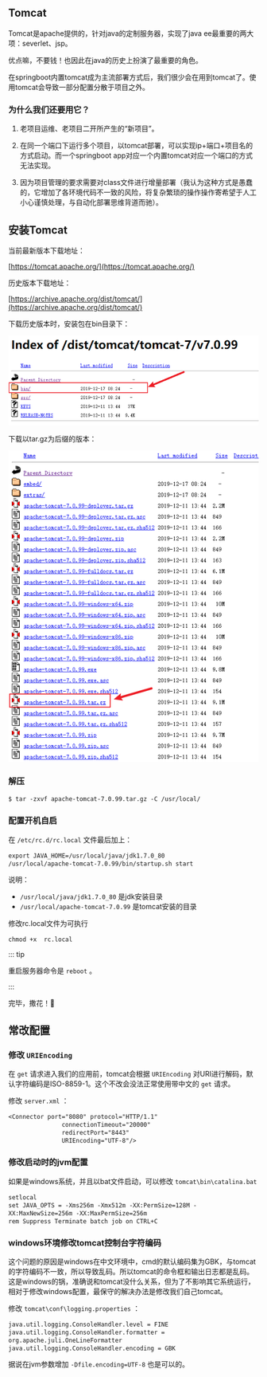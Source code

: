 ## Tomcat

Tomcat是apache提供的，针对java的定制服务器，实现了java ee最重要的两大项：severlet、jsp。

优点嘛，不要钱！也因此在java的历史上扮演了最重要的角色。

在springboot内置tomcat成为主流部署方式后，我们很少会在用到tomcat了。使用tomcat会导致一部分配置分散于项目之外。

### 为什么我们还要用它？

1. 老项目运维、老项目二开所产生的“新项目”。

2. 在同一个端口下运行多个项目，以tomcat部署，可以实现ip+端口+项目名的方式启动。而一个springboot app对应一个内置tomcat对应一个端口的方式无法实现。

3. 因为项目管理的要求需要对class文件进行增量部署（我认为这种方式是愚蠢的，它增加了各环境代码不一致的风险，将复杂繁琐的操作操作寄希望于人工小心谨慎处理，与自动化部署思维背道而驰）。

## 安装Tomcat

当前最新版本下载地址：

[https://tomcat.apache.org/](https://tomcat.apache.org/)

历史版本下载地址：

[https://archive.apache.org/dist/tomcat/](https://archive.apache.org/dist/tomcat/)

下载历史版本时，安装包在bin目录下：

![image-20220304103507370](./tomcat.assets/image-20220304103507370.png)

下载以tar.gz为后缀的版本：

![image-20220304142816042](./tomcat.assets/image-20220304142816042.png)

### 解压

```shell
$ tar -zxvf apache-tomcat-7.0.99.tar.gz -C /usr/local/
```

### 配置开机自启

在 `/etc/rc.d/rc.local` 文件最后加上：

```
export JAVA_HOME=/usr/local/java/jdk1.7.0_80
/usr/local/apache-tomcat-7.0.99/bin/startup.sh start
```

说明：

- `/usr/local/java/jdk1.7.0_80` 是jdk安装目录
- `/usr/local/apache-tomcat-7.0.99` 是tomcat安装的目录

修改rc.local文件为可执行

```shell
chmod +x  rc.local  
```

::: tip

重启服务器命令是 `reboot` 。

:::

完毕，撒花！:tada:

## 常改配置

### 修改 `URIEncoding`

在 `get` 请求进入我们的应用前，tomcat会根据 `URIEncoding` 对URI进行解码，默认字符编码是ISO-8859-1。这个不改会没法正常使用带中文的 `get` 请求。

修改 `server.xml` ：

```xml{4}
<Connector port="8080" protocol="HTTP/1.1"
               connectionTimeout="20000"
               redirectPort="8443"
               URIEncoding="UTF-8"/>
```

### 修改启动时的jvm配置

如果是windows系统，并且以bat文件启动，可以修改 `tomcat\bin\catalina.bat`

```shell{2}
setlocal
set JAVA_OPTS = -Xms256m -Xmx512m -XX:PermSize=128M -XX:MaxNewSize=256m -XX:MaxPermSize=256m
rem Suppress Terminate batch job on CTRL+C
```

### windows环境修改tomcat控制台字符编码

这个问题的原因是windows在中文环境中，cmd的默认编码集为GBK，与tomcat的字符编码不一致，所以导致乱码。所以tomcat的命令框和输出日志都是乱码。这是windows的锅，准确说和tomcat没什么关系，但为了不影响其它系统运行，相对于修改windows配置，最保守的解决办法是修改我们自己tomcat。

修改 `tomcat\conf\logging.properties` ：

```properties{3}
java.util.logging.ConsoleHandler.level = FINE
java.util.logging.ConsoleHandler.formatter = org.apache.juli.OneLineFormatter
java.util.logging.ConsoleHandler.encoding = GBK
```

据说在jvm参数增加 `-Dfile.encoding=UTF-8` 也是可以的。
